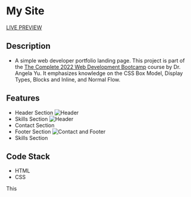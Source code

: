 # My Site
[LIVE PREVIEW](https://jamcajulao.github.io/Web-Development-Bootcamp/01-CSS-MySite/)

## Description
- A simple web developer portfolio landing page. This project is part of the
[The Complete 2022 Web Development Bootcamp](https://www.udemy.com/course/the-complete-web-development-bootcamp/ ) course by Dr. Angela Yu. It emphasizes knowledge on the CSS Box Model, Display Types, Blocks and Inline, and Normal Flow.

## Features
- Header Section
![Header](https://jamcajulao.github.io/Web-Development-Bootcamp/01-CSS-MySite/images/header.png)
- Skills Section
![Header](https://jamcajulao.github.io/Web-Development-Bootcamp/01-CSS-MySite/images/skills.png)
- Contact Section
- Footer Section
![Contact and Footer](https://jamcajulao.github.io/Web-Development-Bootcamp/01-CSS-MySite/images/contact.png)
- Skills Section

## Code Stack
- HTML
- CSS

This
